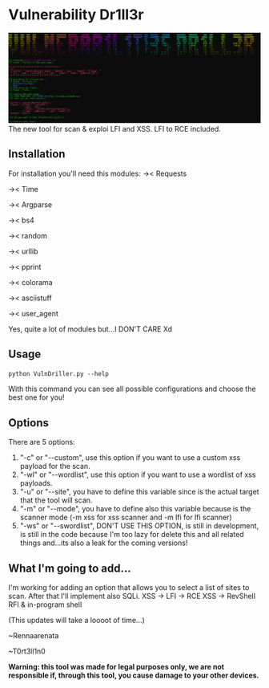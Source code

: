 # Vulnerability Dr1ll3r
![Banner](samplee.png)
The new tool for scan & exploi LFI and XSS.
LFI to RCE included.

## Installation
For installation you'll need this modules:
->< Requests

->< Time

->< Argparse

->< bs4

->< random

->< urllib

->< pprint

->< colorama

->< asciistuff

->< user_agent

Yes, quite a lot of modules but...I DON'T CARE Xd

## Usage
` python VulnDriller.py --help `

With this command you can see all possible configurations and choose the best one for you!

## Options
There are 5 options:
1. "-c" or "--custom", use this option if you want to use a custom xss payload for the scan.
2. "-wl" or "--wordlist", use this option if you want to use a wordlist of xss payloads.
3. "-u" or "--site", you have to define this variable since is the actual target that the tool will scan.
4. "-m" or "--mode", you have to define also this variable because is the scanner mode (-m xss for xss scanner and -m lfi for lfi scanner)
5. "-ws" or "--swordlist", DON'T USE THIS OPTION, is still in development, is still in the code because I'm too lazy for delete this and all related things and...its also a leak for the coming versions!


## What I'm going to add...
I'm working for adding an option that allows you to select a list of sites to scan.
After that I'll implement also SQLi.
XSS -> LFI -> RCE
XSS -> RevShell
RFI & in-program shell

(This updates will take a loooot of time...)

~Rennaarenata

~T0rt3ll1n0




**Warning: this tool was made for legal purposes only, we are not responsible if, through this tool, you cause damage to your other devices.**

